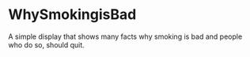 # WhySmokingisBad
A simple display that shows many facts why smoking is bad and people who do so, should quit. 
